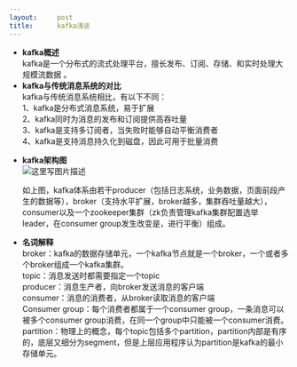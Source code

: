 ```yaml
---
layout:     post
title:      kafka浅谈
---
```

<div id="article_content" class="article_content clearfix csdn-tracking-statistics" data-pid="blog" data-mod="popu_307" data-dsm="post">
								            <div id="content_views" class="markdown_views prism-atom-one-dark">
							<!-- flowchart 箭头图标 勿删 -->
							<svg xmlns="http://www.w3.org/2000/svg" style="display: none;"><path stroke-linecap="round" d="M5,0 0,2.5 5,5z" id="raphael-marker-block" style="-webkit-tap-highlight-color: rgba(0, 0, 0, 0);"></path></svg>
							<ul>
<li><strong>kafka概述</strong> <br>
kafka是一个分布式的流式处理平台，擅长发布、订阅、存储、和实时处理大规模流数据 。</li>
<li><strong>kafka与传统消息系统的对比</strong> <br>
kafka与传统消息系统相比，有以下不同： <br>
1、kafka是分布式消息系统，易于扩展 <br>
2、kafka同时为消息的发布和订阅提供高吞吐量 <br>
3、kafka是支持多订阅者，当失败时能够自动平衡消费者 <br>
4、kafka是支持消息持久化到磁盘，因此可用于批量消费</li>
<li><p><strong>kafka架构图</strong> <br>
<img src="https://img-blog.csdn.net/20171117160334624?watermark/2/text/aHR0cDovL2Jsb2cuY3Nkbi5uZXQvY2hkNDgx/font/5a6L5L2T/fontsize/400/fill/I0JBQkFCMA==/dissolve/70/gravity/SouthEast" alt="这里写图片描述" title=""></p>

<p>如上图，kafka体系由若干producer（包括日志系统，业务数据，页面前段产生的数据等），broker（支持水平扩展，broker越多，集群吞吐量越大），consumer以及一个zookeeper集群（zk负责管理kafka集群配置选举leader，在consumer group发生改变是，进行平衡）组成。</p></li>
<li><strong>名词解释</strong> <br>
broker：kafka的数据存储单元，一个kafka节点就是一个broker，一个或者多个broker组成一个kafka集群。 <br>
topic：消息发送时都需要指定一个topic <br>
producer：消息生产者，向broker发送消息的客户端 <br>
consumer：消息的消费者，从broker读取消息的客户端 <br>
Consumer group：每个消费者都属于一个consumer group，一条消息可以被多个consumer group消费，在同一个group中只能被一个consumer消费。 <br>
partition：物理上的概念，每个topic包括多个partition，partition内部是有序的，底层又细分为segment，但是上层应用程序认为partition是kafka的最小存储单元。</li>
</ul>            </div>
						<link href="https://csdnimg.cn/release/phoenix/mdeditor/markdown_views-9e5741c4b9.css" rel="stylesheet">
                </div>